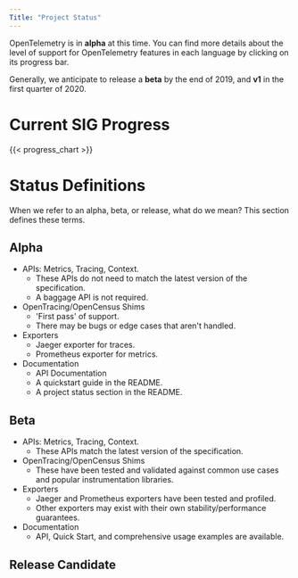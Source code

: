 ```yaml
---
Title: "Project Status"
---
```

OpenTelemetry is in **alpha** at this time. You can find more details about the level of
support for OpenTelemetry features in each language by clicking on its progress bar.

Generally, we anticipate to release a **beta** by the end of 2019, and **v1** in the first quarter of 2020.

# Current SIG Progress

{{< progress_chart >}}

# Status Definitions

When we refer to an alpha, beta, or release, what do we mean? This section defines these terms.

## Alpha

* APIs: Metrics, Tracing, Context.
  * These APIs do not need to match the latest version of the specification.
  * A baggage API is not required.
* OpenTracing/OpenCensus Shims
  * 'First pass' of support.
  * There may be bugs or edge cases that aren't handled.
* Exporters
  * Jaeger exporter for traces.
  * Prometheus exporter for metrics.
* Documentation
  * API Documentation
  * A quickstart guide in the README.
  * A project status section in the README.

## Beta

* APIs: Metrics, Tracing, Context.
  * These APIs match the latest version of the specification.
* OpenTracing/OpenCensus Shims
  * These have been tested and validated against common use cases and popular instrumentation libraries.
* Exporters
  * Jaeger and Prometheus exporters have been tested and profiled.
  * Other exporters may exist with their own stability/performance guarantees.
* Documentation
  * API, Quick Start, and comprehensive usage examples are available.

## Release Candidate
